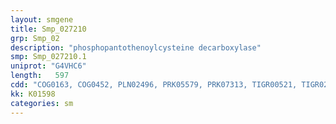 ```yaml
---
layout: smgene
title: Smp_027210
grp: Smp_02
description: "phosphopantothenoylcysteine decarboxylase"
smp: Smp_027210.1
uniprot: "G4VHC6"
length:   597
cdd: "COG0163, COG0452, PLN02496, PRK05579, PRK07313, TIGR00521, TIGR02113, cl19190, pfam02441"
kk: K01598
categories: sm
---
```

